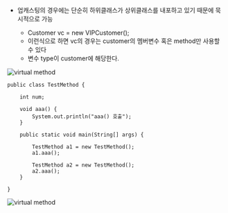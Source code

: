 - 업캐스팅의 경우에는 단순히 하위클래스가 상위클래스를 내포하고 있기 때문에 묵시적으로 가능

    - Customer vc = new VIPCustomer();
    - 이런식으로 하면 vc의 경우는 customer의 멤버변수 혹은 method만 사용할 수 있다
    - 변수 type이 customer에 해당한다.


![virtual method](https://gitlab.com/easyspubjava/javacoursework/-/raw/master/Chapter3/3-05/img/mem.png)


    public class TestMethod {

        int num;
        
        void aaa() {
            System.out.println("aaa() 호출");
        }
        
        public static void main(String[] args) {
            
            TestMethod a1 = new TestMethod();
            a1.aaa();
            
            TestMethod a2 = new TestMethod();
            a2.aaa();
        }
    
    }

![virtual method](https://gitlab.com/easyspubjava/javacoursework/-/raw/master/Chapter3/3-05/img/virtual.png)


